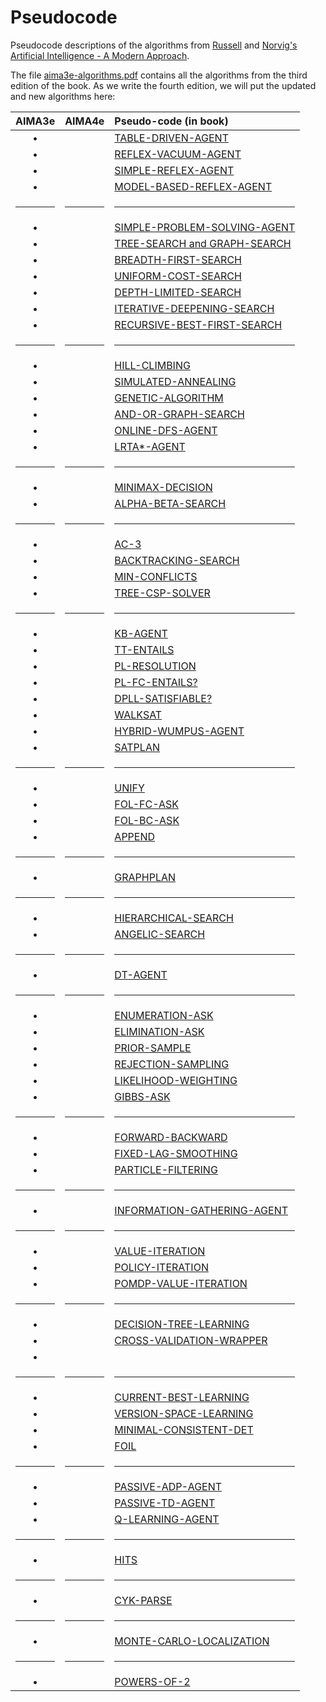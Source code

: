 # Pseudocode
Pseudocode descriptions of the algorithms from [Russell](http://www.cs.berkeley.edu/~russell/) and [Norvig's](http://www.norvig.com/) [Artificial Intelligence - A Modern Approach](http://aima.cs.berkeley.edu/).

The file [aima3e-algorithms.pdf](https://github.com/aimacode/pseudocode/blob/master/aima3e-algorithms.pdf) contains all the algorithms from the third edition of the book. As we write the fourth edition, we will put the updated and new algorithms here:


| AIMA3e | AIMA4e | Pseudo-code (in book)|
|:------:|:------:|:---------------------|
| &bull; |  | [TABLE-DRIVEN-AGENT](md/Table-Driven-Agent.md) |
| &bull; |  | [REFLEX-VACUUM-AGENT](md/Reflex-Vacuum-Agent.md) |
| &bull; |  | [SIMPLE-REFLEX-AGENT](md/Simple-Reflex-Agent.md) |
| &bull; |  | [MODEL-BASED-REFLEX-AGENT](md/Model-Based-Reflex-Agent.md) |
|<hr/>|<hr/>|<hr/>|
| &bull; |  | [SIMPLE-PROBLEM-SOLVING-AGENT](md/Simple-Problem-Solving-Agent.md) |
| &bull; |  | [TREE-SEARCH and GRAPH-SEARCH](md/Tree-Search-and-Graph-Search.md) |
| &bull; |  | [BREADTH-FIRST-SEARCH](md/Breadth-First-Search.md) |
| &bull; |  | [UNIFORM-COST-SEARCH](md/Uniform-Cost-Search.md) |
| &bull; |  | [DEPTH-LIMITED-SEARCH](md/Depth-Limited-Search.md) |
| &bull; |  | [ITERATIVE-DEEPENING-SEARCH](md/Iterative-Deepening-Search.md) |
| &bull; |  | [RECURSIVE-BEST-FIRST-SEARCH](md/Recursive-Best-First-Search.md) |
|<hr/>|<hr/>|<hr/>|
| &bull; |  | [HILL-CLIMBING](md/Hill-Climbing.md) |
| &bull; |  | [SIMULATED-ANNEALING](md/Simulated-Annealing.md) |
| &bull; |  | [GENETIC-ALGORITHM](md/Genetic-Algorithm.md) |
| &bull; |  | [AND-OR-GRAPH-SEARCH](md/And-Or-Graph-Search.md) |
| &bull; |  | [ONLINE-DFS-AGENT](md/Online-DFS-Agent.md) |
| &bull; |  | [LRTA*-AGENT](md/LRTAStar-Agent.md) |
|<hr/>|<hr/>|<hr/>|
| &bull; |  | [MINIMAX-DECISION](md/Minimax-Decision.md) |
| &bull; |  | [ALPHA-BETA-SEARCH](md/Alpha-Beta-Search.md) |
|<hr/>|<hr/>|<hr/>|
| &bull; |  | [AC-3](md/AC-3.md) |
| &bull; |  | [BACKTRACKING-SEARCH](md/Backtracking-Search.md) |
| &bull; |  | [MIN-CONFLICTS](md/Min-Conflicts.md) |
| &bull; |  | [TREE-CSP-SOLVER](md/Tree-CSP-Solver.md) |
|<hr/>|<hr/>|<hr/>|
| &bull; |  | [KB-AGENT](md/KB-Agent.md) |
| &bull; |  | [TT-ENTAILS](md/TT-Entails.md) |
| &bull; |  | [PL-RESOLUTION](md/PL-Resolution.md) |
| &bull; |  | [PL-FC-ENTAILS?](md/PL-FC-Entails.md) |
| &bull; |  | [DPLL-SATISFIABLE?](md/DPLL-Satisfiable.md) |
| &bull; |  | [WALKSAT](md/WalkSAT.md) |
| &bull; |  | [HYBRID-WUMPUS-AGENT](md/Hybrid-Wumpus-Agent.md) |
| &bull; |  | [SATPLAN](md/SATPlan.md) |
|<hr/>|<hr/>|<hr/>|
| &bull; |  | [UNIFY](md/Unify.md) |
| &bull; |  | [FOL-FC-ASK](md/FOL-FC-Ask.md) |
| &bull; |  | [FOL-BC-ASK](md/FOL-BC-Ask.md) |
| &bull; |  | [APPEND](md/Append.md) |
|<hr/>|<hr/>|<hr/>|
| &bull; |  | [GRAPHPLAN](md/GraphPlan.md) |
|<hr/>|<hr/>|<hr/>|
| &bull; |  | [HIERARCHICAL-SEARCH](md/Hierarchical-Search.md) |
| &bull; |  | [ANGELIC-SEARCH](md/Angelic-Search.md) |
|<hr/>|<hr/>|<hr/>|
| &bull; |  | [DT-AGENT](md/DT-Agent.md) |
|<hr/>|<hr/>|<hr/>|
| &bull; |  | [ENUMERATION-ASK](md/Enumeration-Ask.md) |
| &bull; |  | [ELIMINATION-ASK](md/Elimination-Ask.md) |
| &bull; |  | [PRIOR-SAMPLE](md/Prior-Sample.md) |
| &bull; |  | [REJECTION-SAMPLING](md/Rejection-Sampling.md) |
| &bull; |  | [LIKELIHOOD-WEIGHTING](md/Likelihood-Weighting.md) |
| &bull; |  | [GIBBS-ASK](md/Gibbs-Ask.md) |
|<hr/>|<hr/>|<hr/>|
| &bull; |  | [FORWARD-BACKWARD](md/Forward-Backward.md) |
| &bull; |  | [FIXED-LAG-SMOOTHING](md/Fixed-Lag-Smoothing.md) |
| &bull; |  | [PARTICLE-FILTERING](md/Particle-Filtering.md) |
|<hr/>|<hr/>|<hr/>|
| &bull; |  | [INFORMATION-GATHERING-AGENT](md/Information-Gathering-Agent.md) |
|<hr/>|<hr/>|<hr/>|
| &bull; |  | [VALUE-ITERATION](md/Value-Iteration.md) |
| &bull; |  | [POLICY-ITERATION](md/Policy-Iteration.md) |
| &bull; |  | [POMDP-VALUE-ITERATION](md/POMDP-Value-Iteration.md) |
|<hr/>|<hr/>|<hr/>|
| &bull; |  | [DECISION-TREE-LEARNING](md/Decision-Tree-Learning.md) |
| &bull; |  | [CROSS-VALIDATION-WRAPPER](md/Cross-Validation-Wrapper.md) |
| &bull; |  |  |
|<hr/>|<hr/>|<hr/>|
| &bull; |  | [CURRENT-BEST-LEARNING](md/Current-Best-Learning.md) |
| &bull; |  | [VERSION-SPACE-LEARNING](md/Version-Space-Learning.md) |
| &bull; |  | [MINIMAL-CONSISTENT-DET](md/Minimal-Consistent-Det.md) |
| &bull; |  | [FOIL](md/Foil.md) |
|<hr/>|<hr/>|<hr/>|
| &bull; |  | [PASSIVE-ADP-AGENT](md/Passive-ADP-Agent.md) |
| &bull; |  | [PASSIVE-TD-AGENT](md/Passive-TD-Agent.md) |
| &bull; |  | [Q-LEARNING-AGENT](md/Q-Learning-Agent.md) |
|<hr/>|<hr/>|<hr/>|
| &bull; |  | [HITS](md/Hits.md) |
|<hr/>|<hr/>|<hr/>|
| &bull; |  | [CYK-PARSE](md/CYK-Parse.md) |
|<hr/>|<hr/>|<hr/>|
| &bull; |  | [MONTE-CARLO-LOCALIZATION](md/Monte-Carlo-Localization.md) |
|<hr/>|<hr/>|<hr/>|
| &bull; |  | [POWERS-OF-2](md/Powers-Of-2.md) |
